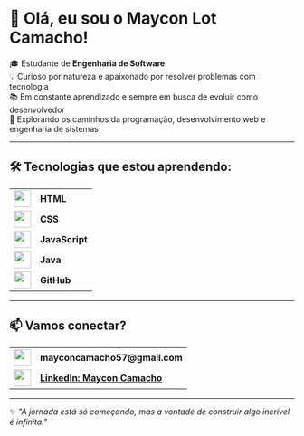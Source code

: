 # 👋 Olá, eu sou o Maycon Lot Camacho!

🎓 Estudante de **Engenharia de Software**  
💡 Curioso por natureza e apaixonado por resolver problemas com tecnologia  
📚 Em constante aprendizado e sempre em busca de evoluir como desenvolvedor  
🚀 Explorando os caminhos da programação, desenvolvimento web e engenharia de sistemas

---

## 🛠️ Tecnologias que estou aprendendo:

<table>
  <tr>
    <td><img src="https://cdn.jsdelivr.net/gh/devicons/devicon/icons/html5/html5-original.svg" width="30"/></td>
    <td><b>HTML</b></td>
  </tr>
  <tr>
    <td><img src="https://cdn.jsdelivr.net/gh/devicons/devicon/icons/css3/css3-original.svg" width="30"/></td>
    <td><b>CSS</b></td>
  </tr>
  <tr>
    <td><img src="https://cdn.jsdelivr.net/gh/devicons/devicon/icons/javascript/javascript-original.svg" width="30"/></td>
    <td><b>JavaScript</b></td>
  </tr>
  <tr>
    <td><img src="https://cdn.jsdelivr.net/gh/devicons/devicon/icons/java/java-original.svg" width="30"/></td>
    <td><b>Java</b></td>
  </tr>
  <tr>
    <td><img src="https://cdn.jsdelivr.net/gh/devicons/devicon/icons/github/github-original.svg" width="30"/></td>
    <td><b>GitHub</b></td>
  </tr>
</table>

---

## 📫 Vamos conectar?

<table>
  <tr>
    <td><img src="https://cdn.jsdelivr.net/gh/devicons/devicon/icons/google/google-original.svg" width="30"/></td>
    <td><b>mayconcamacho57@gmail.com</b></td>
  </tr>
  <tr>
    <td><img src="https://cdn.jsdelivr.net/gh/devicons/devicon/icons/linkedin/linkedin-original.svg" width="30"/></td>
    <td><a href="https://www.linkedin.com/in/maycon-camacho-28587434a" target="_blank"><b>LinkedIn: Maycon Camacho</b></a></td>
  </tr>
</table>


---

✨ *"A jornada está só começando, mas a vontade de construir algo incrível é infinita."*
